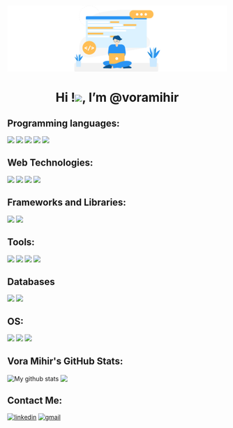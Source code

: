 <div align="center">
        <img src="assets/68747470733a2f2f692e696d6775722e636f6d2f6958754c3148472e706e67.png" width="900px">
        <br/>
</div>
<h1 align="center">
    <b> 
        Hi !<img src="https://raw.githubusercontent.com/MartinHeinz/MartinHeinz/master/wave.gif" width="10px">, I’m @voramihir        
    </b>
</h1>



<!-- ![](https://komarev.com/ghpvc/?username=ervoramihir) -->

## Programming languages:
<p>
        <img src="https://img.shields.io/badge/Python-3776AB?style=for-the-badge&logo=python&logoColor=white" />
        <img src="https://img.shields.io/badge/JavaScript-323330?style=for-the-badge&logo=javascript&logoColor=F7DF1E" />
        <img src="https://img.shields.io/badge/C-00599C?style=for-the-badge&logo=c&logoColor=white" />
        <img src="https://img.shields.io/badge/PHP-777BB4?style=for-the-badge&logo=php&logoColor=white" />
        <img src="https://img.shields.io/badge/json-5E5C5C?style=for-the-badge&logo=json&logoColor=white" />
</p>

## Web Technologies:
<p>
        <img src="https://img.shields.io/badge/HTML5-E34F26?style=for-the-badge&logo=html5&logoColor=white" />
        <img src="https://img.shields.io/badge/CSS3-1572B6?style=for-the-badge&logo=css3&logoColor=white" />
        <img src="https://img.shields.io/badge/Bootstrap-563D7C?style=for-the-badge&logo=bootstrap&logoColor=white" />
        <img src="https://img.shields.io/badge/django%20rest-ff1709?style=for-the-badge&logo=django&logoColor=white" />
</p>

## Frameworks and Libraries:
<p>
        <img src="https://img.shields.io/badge/Flask-000000?style=for-the-badge&logo=flask&logoColor=white">
        <img src="https://img.shields.io/badge/Django-092E20?style=for-the-badge&logo=django&logoColor=white" />
</p>

## Tools:
<p>
        <img src="https://img.shields.io/badge/Visual_Studio_Code-0078D4?style=for-the-badge&logo=visual%20studio%20code&logoColor=white" />
        <img src="https://img.shields.io/badge/Visual_Studio-5C2D91?style=for-the-badge&logo=visual%20studio&logoColor=white" />
        <img src="https://img.shields.io/badge/Eclipse-2C2255?style=for-the-badge&logo=eclipse&logoColor=white" />
        <img src="https://img.shields.io/badge/sublime_text-%23575757.svg?&style=for-the-badge&logo=sublime-text&logoColor=important" />
</p>

## Databases        
<p>
        <img src="https://img.shields.io/badge/MySQL-005C84?style=for-the-badge&logo=mysql&logoColor=white" />
        <img src="https://img.shields.io/badge/SQLite-07405E?style=for-the-badge&logo=sqlite&logoColor=white" />
</p>

## OS:
<p>
        <img src="https://img.shields.io/badge/Windows-0078D6?style=for-the-badge&logo=windows&logoColor=white" />
        <img src="https://img.shields.io/badge/Ubuntu-E95420?style=for-the-badge&logo=ubuntu&logoColor=white" />
        <img src="https://img.shields.io/badge/Linux-FCC624?style=for-the-badge&logo=linux&logoColor=black" />

</p>



<!-- for the herokuapp -->
<!-- <img align="center" src="https://github-readme-streak-stats.herokuapp.com?user=timcreative&theme=vue-dark&hide_border=true&date_format=M%20j%5B%2C%20Y%5D" alt="My github stats" /> -->

## Vora Mihir's GitHub Stats:
<img align="center" src="https://github-readme-stats.vercel.app/api?username=ervoramihir&show_icons=true&include_all_commits=true&theme=cobalt&hide_border=true" alt="My github stats" /> <img align="center" src="https://github-readme-stats.vercel.app/api/top-langs/?username=ervoramihir&layout=compact&theme=cobalt&hide_border=true" />


<!-- ###### **SKILLS**
        - Languages:  Python, JavaScript
        - Frameworks/Libraries:  Django, Flask
        - Web Technologies:  HTML5, Bootstrap, CSS(Basic), RESTful API
        - Database Management:  MySQL, SQLite
        - Tools/Platforms:  Git, Github, Ubuntu, VS Code
-->

<!-- 
###### **  [Python HackerRank Badges](https://www.hackerrank.com/mihirvora)**
![Python HackerRank Badge](Screenshot_from_2021-06-28_11-08-50-removebg-preview.png?raw=true)
 --> 




<!-- ![Vora Mihir's GitHub stats](https://github-readme-stats.vercel.app/api?username=ervoramihir&show_icons=true)   [![Top Langs](https://github-readme-stats.vercel.app/api/top-langs/?username=ervoramihir&layout=compact)](https://github.com/ervoramihir/github-readme-stats)
[![Readme Card](https://github-readme-stats.vercel.app/api/pin/?username=ervoramihir&repo=github-readme-stats)]
 -->


<!-- ## ACHIEVEMENT

|1                                                    |        2                                              |
|-----------------------------------------------------|-------------------------------------------------------|
|![Problem Solving Basic Certificate](a-a.png)        | ![Problem Solving Intermediate Certificate](a-a-a.png)| -->


## Contact Me:
[<img alt="linkedin" src="https://img.shields.io/badge/LinkedIn-0077B5?style=for-the-badge&logo=linkedin&logoColor=white" />](https://www.linkedin.com/in/vora-mihir-80b92715b/)
[<img alt="gmail" src="https://img.shields.io/badge/Gmail-D14836?style=for-the-badge&logo=gmail&logoColor=white" />](https://mail.google.com/)

  
